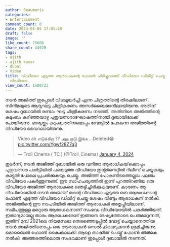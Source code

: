 ```yaml
---
author: Beaumaris
categories:
- Entertainment
comment_count: 0
date: 2024-01-05 17:01:28
draft: false
image: ''
like_count: 75608
share_count: 44920
tags:
- ajith
- ajith kumar
- dubai
- Video
title: വിഡിയോ എടുത്ത ആരാധകന്റെ ഫോണ്‍ പിടിച്ചുവാങ്ങി വീഡിയോ ഡിലീറ്റ് ചെയ്തു അജിത്;
  വിഡിയോ
view_count: 1600723
---
```


നടൻ അജിത്ത് ഇപ്പോൾ വിടാമുയർച്ചി എന്ന ചിത്രത്തിന്റെ തിരക്കിലാണ് . സിനിമയുടെ ആദ്യഘട്ട ചിത്രീകരണം അസർബൈജാനിലായിരുന്നു. അതിന് ശേഷം ദുബായിൽ രണ്ടാം ഘട്ട ചിത്രീകരണം നടത്തി. അതിനിടെ അജിത്തിന്റെ കുടുംബം കഴിഞ്ഞയാഴ്ച പുതുവത്സരാഘോഷത്തിനായി ദുബായിലേക്ക് പോയിരുന്നു. ഭാര്യയ്ക്കും കുടുംബത്തിനുമൊപ്പം ബോട്ടിൽ പോകുന്ന അജിത്തിന്റെ വീഡിയോ വൈറലായിരുന്നു. 

> Video ah எடுக்கிறா ?? அத குடு இங்க ...Deleted😂 [pic.twitter.com/Ygwf28Z7q3](https://t.co/Ygwf28Z7q3)
> 
> — Troll Cinema ( TC ) (@Troll_Cinema) [January 4, 2024](https://twitter.com/Troll_Cinema/status/1742775141292183733?ref_src=twsrc%5Etfw)

തുടർന്ന്, നടൻ അജിത്ത് ദുബായിൽ ഒരു വനിതാ ആരാധികയ്‌ക്കൊപ്പം പുതുവത്സര പാർട്ടിയിൽ പങ്കെടുത്ത വീഡിയോ ഇന്റർനെറ്റിൽ റിലീസ് ചെയ്യുകയും കാട്ടുതീ പോലെ പ്രചരിക്കുകയും ചെയ്തു. അജിത്ത് പോകുന്നിടത്തെല്ലാം പലരും വീഡിയോ പകർത്തുന്നുണ്ട്. ഈ സാഹചര്യത്തിൽ ഇന്ന് പുറത്തിറങ്ങിയ ഒരു വീഡിയോ അജിത്ത് ആരാധകരെ ഞെട്ടിച്ചിരിക്കുകയാണ്. കാരണം ആ വീഡിയോയിൽ നടൻ അജിത്ത് തന്റെ വീഡിയോ എടുത്ത ഒരു ആരാധകന്റെ ഫോൺ എടുത്ത് വീഡിയോ ഡിലീറ്റ് ചെയ്ത ശേഷം വീണ്ടും ആരാധകന് നൽകി. അജിത്തിന്റെ ഈ നടപടിയിൽ അജിത്ത് ആരാധകർ അതൃപ്തിയിലാണ്. സമീപത്തുള്ള മറ്റൊരു ആരാധകനാണ് സംഭവം വീഡിയോയിൽ പകർത്തിയത്. ഇതാദ്യമായല്ല താരം ആരാധകരോട് ഇങ്ങനെ ദേഷ്യത്തോടെ പെരുമാറുന്നത്, ഇതിന് മുമ്പ് 2021ലെ നിയമസഭാ തെരഞ്ഞെടുപ്പിൽ വോട്ട് ചെയ്യാനെത്തിയ നടൻ അജിത്തിനൊപ്പം ഒരു ആരാധകൻ സെൽഫിയെടുക്കാൻ ശ്രമിച്ചിരുന്നു. മൊബൈൽ ഫോൺ കൈക്കലാക്കി ആളെ താക്കീത് ചെയ്ത് ഫോൺ തിരികെ നൽകി. അത്തരത്തിലൊരു സംഭവമാണ് ഇപ്പോൾ ദുബായിൽ നടന്നത്.